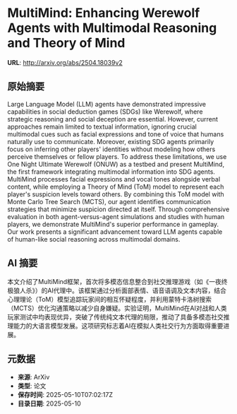 # MultiMind: Enhancing Werewolf Agents with Multimodal Reasoning and Theory of Mind

**URL**: http://arxiv.org/abs/2504.18039v2

## 原始摘要

Large Language Model (LLM) agents have demonstrated impressive capabilities
in social deduction games (SDGs) like Werewolf, where strategic reasoning and
social deception are essential. However, current approaches remain limited to
textual information, ignoring crucial multimodal cues such as facial
expressions and tone of voice that humans naturally use to communicate.
Moreover, existing SDG agents primarily focus on inferring other players'
identities without modeling how others perceive themselves or fellow players.
To address these limitations, we use One Night Ultimate Werewolf (ONUW) as a
testbed and present MultiMind, the first framework integrating multimodal
information into SDG agents. MultiMind processes facial expressions and vocal
tones alongside verbal content, while employing a Theory of Mind (ToM) model to
represent each player's suspicion levels toward others. By combining this ToM
model with Monte Carlo Tree Search (MCTS), our agent identifies communication
strategies that minimize suspicion directed at itself. Through comprehensive
evaluation in both agent-versus-agent simulations and studies with human
players, we demonstrate MultiMind's superior performance in gameplay. Our work
presents a significant advancement toward LLM agents capable of human-like
social reasoning across multimodal domains.


## AI 摘要

本文介绍了MultiMind框架，首次将多模态信息整合到社交推理游戏（如《一夜终极狼人杀》）的AI代理中。该框架通过分析面部表情、语音语调及文本内容，结合心理理论（ToM）模型追踪玩家间的相互怀疑程度，并利用蒙特卡洛树搜索（MCTS）优化沟通策略以减少自身嫌疑。实验证明，MultiMind在AI对战和人类玩家测试中均表现优异，突破了传统纯文本代理的局限，推动了具备多模态社交推理能力的大语言模型发展。这项研究标志着AI在模拟人类社交行为方面取得重要进展。

## 元数据

- **来源**: ArXiv
- **类型**: 论文
- **保存时间**: 2025-05-10T07:02:17Z
- **目录日期**: 2025-05-10
